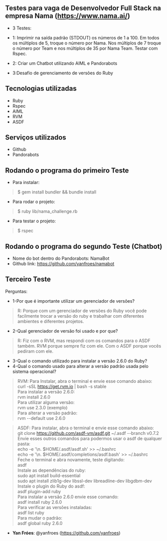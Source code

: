## Testes para vaga de Desenvolvedor Full Stack na empresa Nama (https://www.nama.ai/)

* 3 Testes:
* 1: Imprimir na saída padrão (STDOUT) os números de 1 a 100. Em todos os múltiplos de 5, troque o número por Nama. Nos múltiplos de 7 troque o número por Team e nos múltiplos de 35 por Nama Team. Testar com Rspec.

* 2: Criar um Chatbot utilizando AIML e Pandorabots

* 3:Desafio de gerenciamento de versões do Ruby

 
## Tecnologias utilizadas
 
* Ruby
* Rspec
* AIML
* RVM
* ASDF
 
## Serviços utilizados
 
* Github
* Pandorabots
 
## Rodando o programa do primeiro Teste
 
* Para instalar:
>    $ gem install bundler && bundle install
* Para rodar o projeto:
>    $ ruby lib/nama_challenge.rb
* Para testar o projeto:
>    $ rspec
 
## Rodando o programa do segundo Teste (Chatbot)
* Nome do bot dentro do Pandorabots: NamaBot
* Github link: https://github.com/yanfroes/namabot
 
## Terceiro Teste
Perguntas:
* 1-Por que é importante utilizar um gerenciador de versões?
> R: Porque com um gerenciador de versões do Ruby você pode facilmente trocar a versão do ruby e trabalhar com diferentes ambientes e diferentes projetos.
* 2-Qual gerenciador de versão foi usado e por que?
> R: Fiz com o RVM, mas respondi com os comandos para o ASDF também. RVM porque sempre fiz com ele. Com o ASDF porque vocês pediram com ele.
* 3-Qual o comando utilizado para instalar a versão 2.6.0 do Ruby?
* 4-Qual o comando usado para alterar a versão padrão usada pelo sistema operacional?

> RVM: Para Instalar, abra o terminal e envie esse comando abaixo:  
> curl -sSL https://get.rvm.io | bash -s stable  
> Para instalar a versão 2.6.0:  
> rvm install 2.6.0  
> Para utilizar alguma versão:  
> rvm use 2.3.0 (exemplo)  
> Para alterar a versão padrão:  
> rvm --default use 2.6.0  

> ASDF: Para instalar, abra o terminal e envie esse comando abaixo:  
> git clone https://github.com/asdf-vm/asdf.git ~/.asdf --branch v0.7.2  
> Envie esses outros comandos para podermos usar o asdf de qualquer pasta:  
> echo -e '\n. $HOME/.asdf/asdf.sh' >> ~/.bashrc  
> echo -e '\n. $HOME/.asdf/completions/asdf.bash' >> ~/.bashrc  
> Feche o terminal e abra novamente, teste digitando:  
> asdf  
> Instale as dependências do ruby:  
> sudo apt install build-essential  
> sudo apt install zlib1g-dev libssl-dev libreadline-dev libgdbm-dev  
> Instale o plugin do Ruby do asdf:  
> asdf plugin-add ruby  
> Para instalar a versão 2.6.0 envie esse comando:  
> asdf install ruby 2.6.0  
> Para verificar as versões instaladas:  
> asdf list ruby  
> Para mudar o padrão:  
> asdf global ruby 2.6.0  

 
* **Yan Fróes**: @yanfroes (https://github.com/yanfroes)
 

